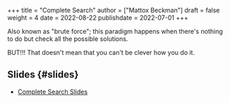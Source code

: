 +++
title = "Complete Search"
author = ["Mattox Beckman"]
draft = false
weight = 4
date = 2022-08-22
publishdate = 2022-07-01
+++

Also known as "brute force"; this paradigm happens when there's nothing to do but check all the possible solutions.

BUT!!!  That doesn't mean that you can't be clever how you do it.


## Slides {#slides}

-   [Complete Search Slides](/slides/complete-search.pdf)
